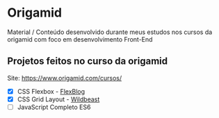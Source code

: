 # Origamid

</div>
Material / Conteúdo desenvolvido durante meus estudos nos cursos da origamid com foco em desenvolvimento Front-End

## Projetos feitos no curso da origamid

Site: https://www.origamid.com/cursos/

- [x] CSS Flexbox - [FlexBlog](https://github.com/SamuelLuzSantana/Origamid/tree/main/CSS%20Flexbox/flexblog)
- [x] CSS Grid Layout - [Wildbeast](https://github.com/SamuelLuzSantana/Origamid/tree/main/CSS%20Layout%20Grid/wildbeast)
- [ ] JavaScript Completo ES6
